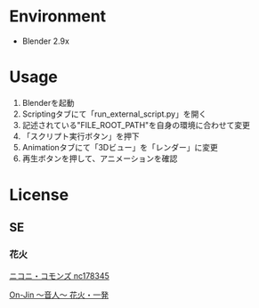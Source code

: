 # Environment
- Blender 2.9x

# Usage
1. Blenderを起動
1. Scriptingタブにて「run_external_script.py」を開く
1. 記述されている"FILE_ROOT_PATH"を自身の環境に合わせて変更
1. 「スクリプト実行ボタン」を押下
1. Animationタブにて「3Dビュー」を「レンダー」に変更
1. 再生ボタンを押して、アニメーションを確認

# License
## SE
### 花火
[ニコニ・コモンズ nc178345](https://commons.nicovideo.jp/material/nc178345)

[On-Jin ～音人～ 花火・一発](https://on-jin.com/sound/listshow.php?pagename=kan&title=%E8%8A%B1%E7%81%AB%E3%83%BB%E4%B8%80%E7%99%BA&janl=%E7%92%B0%E5%A2%83%E7%B3%BB%E9%9F%B3&bunr=%E8%8A%B1%E7%81%AB&kate=%E8%A1%97%E4%B8%AD%E3%83%BB%E7%94%BA%E4%B8%AD)
